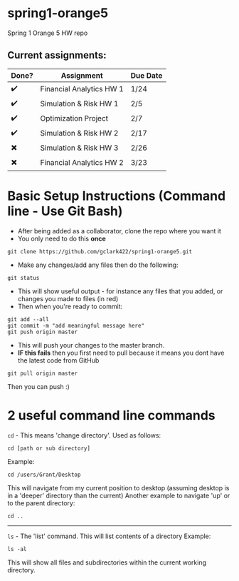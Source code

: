 # spring1-orange5
Spring 1 Orange 5 HW repo

## Current assignments:

| Done?                    | Assignment               | Due Date |
|--------------------------|--------------------------|----------|
| :heavy_check_mark:       | Financial Analytics HW 1 |   1/24   |
| :heavy_check_mark:       | Simulation & Risk HW 1   |   2/5    |
| :heavy_check_mark:       | Optimization Project     |   2/7    |
| :heavy_check_mark:       | Simulation & Risk HW 2   |   2/17   |
| :heavy_multiplication_x: | Simulation & Risk HW 3   |   2/26   |
| :heavy_multiplication_x: | Financial Analytics HW 2 |   3/23   |




# Basic Setup Instructions (Command line - Use Git Bash)
 - After being added as a collaborator, clone the repo where you want it
 - You only need to do this **once**
 ```
 git clone https://github.com/gclark422/spring1-orange5.git
 ```  
 
 - Make any changes/add any files then do the following:
 ```
 git status
 ```
 - This will show useful output - for instance any files that you added, or changes you made to files (in red)
 - Then when you're ready to commit:
 ```
 git add --all
 git commit -m "add meaningful message here"
 git push origin master
 ```
 - This will push your changes to the master branch.
 - **IF this fails** then you first need to pull because it means you dont have the latest code from GitHub
 ```
 git pull origin master
 ```
 Then you can push :)
 
 # 2 useful command line commands
 `cd` - This means 'change directory'. Used as follows:
 ```
 cd [path or sub directory]
 ```
 Example:
 ```
 cd /users/Grant/Desktop
 ```
 This will navigate from my current position to desktop (assuming desktop is in a 'deeper' directory than the current)
 Another example to navigate 'up' or to the parent directory:
 ```
 cd ..
 ```
 ____
 `ls` - The 'list' command. This will list contents of a directory
 Example:
 ```
 ls -al
 ```
 This will show all files and subdirectories within the current working directory.

